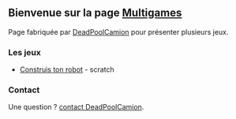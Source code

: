 ## Bienvenue sur la page [Multigames](https://github.com/DeadPoolCamion/multigames/)

Page fabriquée par [DeadPoolCamion](https://github.com/DeadPoolCamion/) pour présenter plusieurs jeux.

### Les jeux

- [Construis ton robot](https://deadpoolcamion.github.io/multigames/construis-ton-robot.html) - scratch

### Contact

Une question ? [contact DeadPoolCamion](https://github.com/DeadPoolCamion/).
